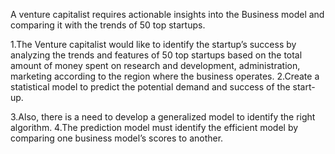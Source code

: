 A venture capitalist requires actionable insights into the Business model and comparing it with the trends of 50 top startups.

1.The Venture capitalist would like to identify the startup’s success by analyzing the trends and features of 50 top startups based on the total amount of money spent on research and development, administration, marketing according to the region where the business operates.
2.Create a  statistical model to predict the potential demand and success of the start-up.


3.Also, there is a need to develop a generalized model to identify the right algorithm.
4.The prediction model must identify the efficient model by comparing one business model’s scores to another.
